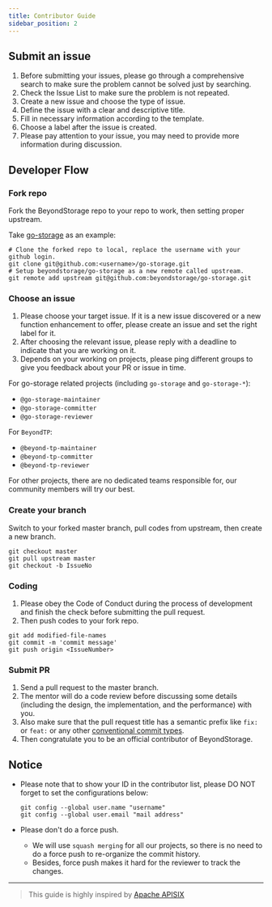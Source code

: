 ```yaml
---
title: Contributor Guide
sidebar_position: 2
---
```


## Submit an issue

1. Before submitting your issues, please go through a comprehensive search to make sure the problem cannot be solved just by searching.
1. Check the Issue List to make sure the problem is not repeated.
1. Create a new issue and choose the type of issue.
1. Define the issue with a clear and descriptive title.
1. Fill in necessary information according to the template.
1. Choose a label after the issue is created.
1. Please pay attention to your issue, you may need to provide more information during discussion.

## Developer Flow

### Fork repo

Fork the BeyondStorage repo to your repo to work, then setting proper upstream.

Take [go-storage](https://github.com/beyondstorage/go-storage) as an example:

```shell
# Clone the forked repo to local, replace the username with your github login.
git clone git@github.com:<username>/go-storage.git
# Setup beyondstorage/go-storage as a new remote called upstream.
git remote add upstream git@github.com:beyondstorage/go-storage.git
```

### Choose an issue

1. Please choose your target issue. If it is a new issue discovered or a new function enhancement to offer, please create an issue and set the right label for it.
1. After choosing the relevant issue, please reply with a deadline to indicate that you are working on it.
1. Depends on your working on projects, please ping different groups to give you feedback about your PR or issue in time.

For go-storage related projects (including `go-storage` and `go-storage-*`):

- `@go-storage-maintainer`
- `@go-storage-committer`
- `@go-storage-reviewer`

For `BeyondTP`:

- `@beyond-tp-maintainer`
- `@beyond-tp-committer`
- `@beyond-tp-reviewer`

For other projects, there are no dedicated teams responsible for, our community members will try our best.

### Create your branch

Switch to your forked master branch, pull codes from upstream, then create a new branch.

```shell
git checkout master
git pull upstream master
git checkout -b IssueNo
```

### Coding

1. Please obey the Code of Conduct during the process of development and finish the check before submitting the pull request.
1. Then push codes to your fork repo.

```shell
git add modified-file-names
git commit -m 'commit message'
git push origin <IssueNumber>
```

### Submit PR

1. Send a pull request to the master branch.
1. The mentor will do a code review before discussing some details (including the design, the implementation, and the performance) with you.
1. Also make sure that the pull request title has a semantic prefix like `fix:` or `feat:` or any other [conventional commit types](https://github.com/commitizen/conventional-commit-types/blob/master/index.json).
1. Then congratulate you to be an official contributor of BeyondStorage.

## Notice

- Please note that to show your ID in the contributor list, please DO NOT forget to set the configurations below:

    ```shell
    git config --global user.name "username"
    git config --global user.email "mail address"
    ```
- Please don't do a force push.
    - We will use `squash merging` for all our projects, so there is no need to do a force push to re-organize the commit history.
    - Besides, force push makes it hard for the reviewer to track the changes.

---

> This guide is highly inspired by [Apache APISIX](https://apisix.apache.org/docs/general/contributor-guide)
